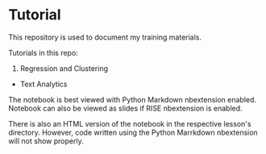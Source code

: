 # Tutorial

This repository is used to document my training materials.

Tutorials in this repo:

1. Regression and Clustering
* Text Analytics

The notebook is best viewed with Python Markdown nbextension enabled.
Notebook can also be viewed as slides if RISE nbextension is enabled.

There is also an HTML version of the notebook in the respective lesson's directory. However, code written using the Python Marrkdown nbextension will not show properly.
